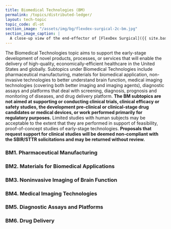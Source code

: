 ```yaml
---
title: Biomedical Technologies (BM)
permalink: /topics/distributed-ledger/
layout: tech-topic
topic_code: dl-ot
section_image: "/assets/img/bg/flexdex-surgical-2c-bm.jpg"
section_image_caption: |
  A close-up view of the end-effector of [FlexDex Surgical]({{ site.baseurl }}/portfolio/details/?company=flexdex-inc#flexdex-inc)'s articulating needle-driver. This instrument is for use in laparoscopic or minimally invasive surgeries. © FlexDex, Inc.
---
```



The Biomedical Technologies topic aims to support the early-stage development of novel products, processes, or services that will enable the delivery of high-quality, economically-efficient healthcare in the United States and globally. Subtopics under Biomedical Technologies include pharmaceutical manufacturing, materials for biomedical application, non-invasive technologies to better understand brain function, medical imaging technologies (covering both better imaging and imaging agents), diagnostic assays and platforms that deal with screening, diagnosis, prognosis and monitoring of diseases, and drug delivery platform. **The BM subtopics are not aimed at supporting or conducting clinical trials, clinical efficacy or safety studies, the development pre-clinical or clinical-stage drug candidates or medical devices, or work performed primarily for regulatory purposes.** Limited studies with human subjects may be acceptable to the extent that they are performed in support of feasibility, proof-of-concept studies of early-stage technologies. **Proposals that request support for clinical studies will be deemed non-compliant with the SBIR/STTR solicitations and may be returned without review.**

### BM1. Pharmaceutical Manufacturing

### BM2. Materials for Biomedical Applications

### BM3. Noninvasive Imaging of Brain Function 

### BM4. Medical Imaging Technologies 

### BM5. Diagnostic Assays and Platforms 

### BM6. Drug Delivery 
